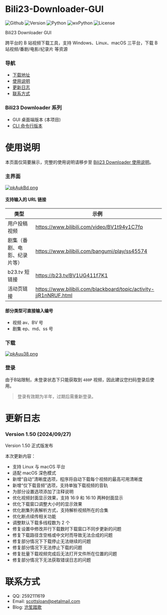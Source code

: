 # Bili23-Downloader-GUI
![Github](https://img.shields.io/badge/GitHub-black?logo=github&style=flat) ![Version](https://img.shields.io/github/v/release/ScottSloan/Bili23-Downloader?style=flat) ![Python](https://img.shields.io/badge/Python-3.11.9-green?style=flat) ![wxPython](https://img.shields.io/badge/wxPython-4.2.2-green?style=flat) ![License](https://img.shields.io/badge/license-MIT-orange?style=flat)

Bili23 Downloader GUI

跨平台的 B 站视频下载工具，支持 Windows、Linux、macOS 三平台，下载 B 站视频/番剧/电影/纪录片 等资源  

### **导航**
+ [下载地址](https://github.com/ScottSloan/Bili23-Downloader/releases)
+ [使用说明](#使用说明)
+ [更新日志](#更新日志) 
+ [联系方式](#联系方式)

### **Bili23 Downloader 系列**
* GUI 桌面端版本 (本项目)
* [CLI 命令行版本](https://github.com/ScottSloan/Bili23-Downloader-CLI) 

# 使用说明
本页面仅简要展示，完整的使用说明请移步至 [Bili23 Downloader 使用说明](https://www.scott-sloan.cn/archives/12/)。

### **主界面**
[![pkAukBd.png](https://s21.ax1x.com/2024/05/04/pkAukBd.png)](https://imgse.com/i/pkAukBd)

#### **支持输入的 URL 链接**
| 类型 | 示例  |
| ---- | ---- |
| 用户投稿视频 | https://www.bilibili.com/video/BV1t94y1C7fp |
| 剧集（番剧、电影、纪录片等） | https://www.bilibili.com/bangumi/play/ss45574 |
| b23.tv 短链接 | https://b23.tv/BV1UG411f7K1 |
| 活动页链接 | https://www.bilibili.com/blackboard/topic/activity-jjR1nNRUF.html |

#### **部分类型可直接输入编号**
- 视频 av、BV 号
- 剧集 ep、md、ss 号

### **下载**
[![pkAuu38.png](https://s21.ax1x.com/2024/05/04/pkAuu38.png)](https://imgse.com/i/pkAuu38)

### **登录**
由于B站限制，未登录状态下只能获取到 `480P` 视频，因此建议您扫码登录后使用。

> 登录有效期为半年，过期后需重新登录。

# 更新日志
### **Version 1.50 (2024/09/27)**
Version 1.50 正式版发布

本次更新内容：
* 支持 Linux 与 macOS 平台
* 适配 macOS 深色模式
* 新增“自动”清晰度选项，程序将自动下载每个视频的最高可用清晰度
* 新增“仅下载音频”选项，支持单独下载视频的音轨
* 为部分设置选项添加了注释说明
* 优化视频封面显示效果，支持 16:9 和 16:10 两种封面显示
* 优化下载窗口调整大小时的显示效果
* 优化剧集列表解析方式，支持解析视频所在的合集
* 优化断点续传相关功能
* 调整默认下载多线程数为 2 个
* 修复设置中修改并行下载数时下载窗口不同步更新的问题
* 修复下载路径含空格或中文时而导致无法合成的问题
* 修复部分情况下下载停止无法继续的问题
* 修复部分情况下无法停止下载的问题
* 修复批量下载视频完成后无法打开文件所在位置的问题
* 修复部分情况下无法获取错误日志的问题

# 联系方式
- QQ: 2592111619
- Email: scottsloan@petalmail.com
- Blog: [沧笙踏歌](https://www.scott-sloan.cn)
